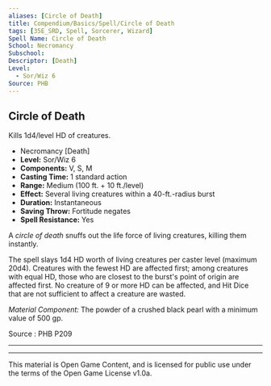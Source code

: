 ```yaml
---
aliases: [Circle of Death]
title: Compendium/Basics/Spell/Circle of Death
tags: [35E_SRD, Spell, Sorcerer, Wizard]
Spell Name: Circle of Death
School: Necromancy
Subschool: 
Descriptor: [Death]
Level:
  - Sor/Wiz 6
Source: PHB
---
```



## Circle of Death

Kills 1d4/level HD of creatures.

*   Necromancy [Death]
*   **Level:** Sor/Wiz 6
*   **Components:** V, S, M
*   **Casting Time:** 1 standard action
*   **Range:** Medium (100 ft. + 10 ft./level)
*   **Effect:** Several living creatures within a 40-ft.-radius burst
*   **Duration:** Instantaneous
*   **Saving Throw:** Fortitude negates
*   **Spell Resistance:** Yes

<p>A <i>circle of death</i> snuffs out the life force of living creatures, killing them instantly.</p><p>The spell slays 1d4 HD worth of living creatures per caster level (maximum 20d4). Creatures with the fewest HD are affected first; among creatures with equal HD, those who are closest to the burst's point of origin are affected first. No creature of 9 or more HD can be affected, and Hit Dice that are not sufficient to affect a creature are wasted.</p><p><i>Material Component:</i> The powder of a crushed black pearl with a minimum value of 500 gp.</p>

Source : PHB P209

---

---

This material is Open Game Content, and is licensed for public use under
the terms of the Open Game License v1.0a.
